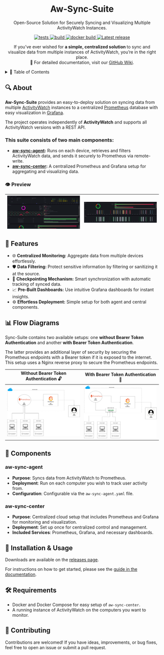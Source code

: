 <h1 align="center">Aw-Sync-Suite</h1>
<p align="center">
Open-Source Solution for Securely Syncing and Visualizing Multiple ActivityWatch Instances.  <br>
</p>

<p align="center">

   <a href="https://github.com/phrp720/aw-sync-suite/actions/workflows/tests.yaml?query=branch%3Amaster">
    <img title="Tests" src="https://github.com/phrp720/aw-sync-suite/actions/workflows/tests.yaml/badge.svg?branch=master" alt="tests"/>
  </a>
  <a href="https://github.com/phrp720/aw-sync-suite/actions/workflows/build.yml">
    <img title="Build Status GitHub" src="https://github.com/phrp720/aw-sync-suite/actions/workflows/build.yml/badge.svg"  alt="build"/>
  </a>
  <a href="https://github.com/phrp720/aw-sync-suite/actions/workflows/agent-docker-image.yml">
    <img title="Docker Build" src="https://github.com/phrp720/aw-sync-suite/actions/workflows/agent-docker-image.yml/badge.svg" alt="docker build">
  </a>

  <a href="https://github.com/phrp720/aw-sync-suite/releases">
    <img title="Latest release" src="https://img.shields.io/github/v/release/phrp720/aw-sync-suite" alt="Latest release">
  </a>
</p>

<p align="center">
  If you’ve ever wished for <strong> a simple, centralized solution </strong> to sync and visualize data from multiple instances of ActivityWatch, you’re in the right place.
 <br>
  📖 For detailed documentation, visit our <a href="https://github.com/phrp720/aw-sync-suite/wiki">GitHub Wiki</a>.
</p>

<details>

<summary>📑 Table of Contents</summary>

1. [About](#-about)
2. [Features](#-features)
3. [Flow Diagrams](#-flow-diagrams)
4. [Components](#-components)
    - [aw-sync-agent](#aw-sync-agent)
    - [aw-sync-center](#aw-sync-center)
5. [Installation & Usage](#-installation--usage)
6. [Requirements](#-requirements)
7. [Contributing](#-contributing)
</details>

## 🔍 About
**Aw-Sync-Suite** provides an easy-to-deploy solution on syncing data from multiple [ActivityWatch](https://github.com/ActivityWatch/activitywatch) instances to a centralized [Prometheus](https://prometheus.io/) database with easy visualization in [Grafana](https://grafana.com/).

The project operates independently of **ActivityWatch** and supports all ActivityWatch versions with a REST API.

### This suite consists of two main components:
- **[aw-sync-agent](https://github.com/phrp720/aw-sync-suite/tree/master/aw-sync-agent):** Runs on each device, retrieves and filters ActivityWatch data, and sends it securely to Prometheus via remote-write.
- **[aw-sync-center](https://github.com/phrp720/aw-sync-suite/tree/master/aw-sync-center):** A centralized Prometheus and Grafana setup for aggregating and visualizing data.

### 👁️ Preview


| ![TOP](aw-sync-center/grafana/dashboards/screenshots/summary/summary_1.png) | ![BOTTOM](aw-sync-center/grafana/dashboards/screenshots/summary/summary_2.png) |
|-----------------------------------------------------------------------------|--------------------------------------------------------------------------------|


## 🌟  Features
- 🌐 **Centralized Monitoring:** Aggregate data from multiple devices effortlessly.
- 🛡️ **Data Filtering:** Protect sensitive information by filtering or sanitizing it at the source.
- 📍 **Checkpointing Mechanism:** Smart synchronization with automatic tracking of synced data.
-  📈 **Pre-Built Dashboards:** Use intuitive Grafana dashboards for instant insights.
- ⚙️ **Effortless Deployment:** Simple setup for both agent and central components.



## 📊 Flow Diagrams

Sync-Suite contains two available setups: one **without Bearer Token Authentication** and another **with Bearer Token Authentication**.

The latter provides an additional layer of security by securing the Prometheus endpoints with a Bearer token if it is exposed to the internet.
This setup uses a Nginx reverse proxy to secure the Prometheus endpoints.

| Without Bearer Token Authentication 🔓      | With Bearer Token Authentication 🔐                     |
|---------------------------------------------|---------------------------------------------------------|
| ![aw-sync-diagram.png](aw-sync-diagram.png) | ![aw-sync-diagram-nginx.png](aw-sync-diagram-nginx.png) |


## 🧩 Components

### aw-sync-agent

- **Purpose**: Syncs data from ActivityWatch to Prometheus.
- **Deployment**: Run on each computer you wish to track user activity from.
- **Configuration**: Configurable via the `aw-sync-agent.yaml` file.

### aw-sync-center

- **Purpose**: Centralized cloud setup that includes Prometheus and Grafana for monitoring and visualization.
- **Deployment**: Set up once for centralized control and management.
- **Included Services**: Prometheus, Grafana, and necessary dashboards.

## 🚀 Installation & Usage

Downloads are available on the [releases page](https://github.com/phrp720/aw-sync-suite/releases).

For instructions on how to get started, please see the [guide in the documentation](https://github.com/phrp720/aw-sync-suite/wiki/Installation-Guide).

## 🛠️ Requirements

- Docker and Docker Compose for easy setup of `aw-sync-center`.
- A running instance of ActivityWatch on the computers you want to monitor.

## 👥 Contributing
Contributions are welcomed! If you have ideas, improvements, or bug fixes, feel free to open an issue or submit a pull request.

